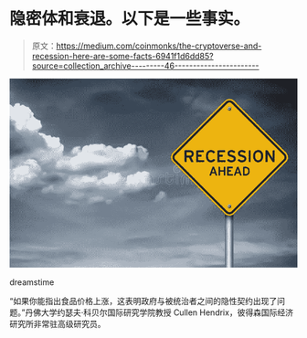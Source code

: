 # 隐密体和衰退。以下是一些事实。

> 原文：<https://medium.com/coinmonks/the-cryptoverse-and-recession-here-are-some-facts-6941f1d6dd85?source=collection_archive---------46----------------------->

![](img/b0f2a1923368c97071e520643170c663.png)

dreamstime

“如果你能指出食品价格上涨，这表明政府与被统治者之间的隐性契约出现了问题。”丹佛大学约瑟夫·科贝尔国际研究学院教授 Cullen Hendrix，彼得森国际经济研究所非常驻高级研究员。